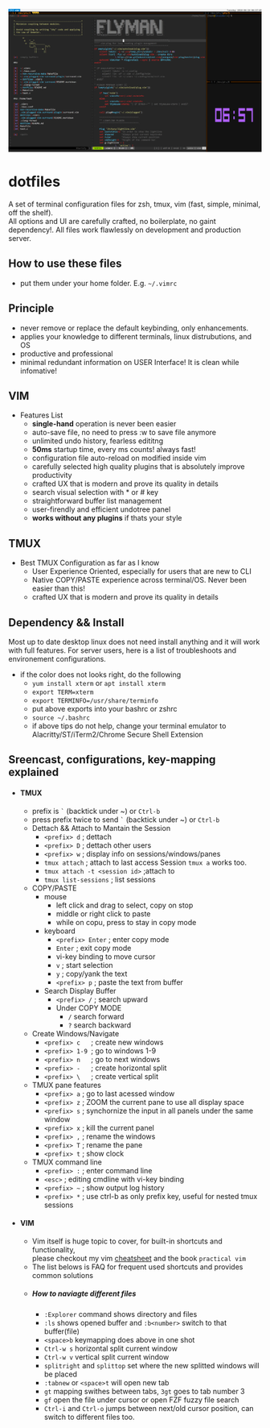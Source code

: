 ![show](screencast.png)
# dotfiles
A set of terminal configuration files for zsh, tmux, vim (fast, simple, minimal, off the shelf).  
All options and UI are carefully crafted, no boilerplate, no gaint dependency!.
All files work flawlessly on development and production server.

## How to use these files
- put them under your home folder. E.g. `~/.vimrc`

## Principle
- never remove or replace the default keybinding, only enhancements.
- applies your knowledge to different terminals, linux distrubutions, and OS
- productive and professional 
- minimal redundant information on USER Interface! It is clean while infomative!

## VIM
- Features List
  - **single-hand** operation is never been easier
  - auto-save file, no need to press :w to save file anymore
  - unlimited undo history, fearless edititng
  - **50ms** startup time, every ms counts! always fast!
  - configuration file auto-reload on modified inside vim
  - carefully selected high quality plugins that is absolutely improve productivity
  - crafted UX that is modern and prove its quality in details
  - search visual selection with * or # key
  - straightforward buffer list management
  - user-firendly and efficient undotree panel
  - **works without any plugins** if thats your style

## TMUX
- Best TMUX Configuration as far as I know 
  - User Experience Oriented, especially for users that are new to CLI
  - Native COPY/PASTE experience across terminal/OS. Never been easier than this!
  - crafted UX that is modern and prove its quality in details

## Dependency && Install
Most up to date desktop linux does not need install anything and it will work with full features.
For server users, here is a list of troubleshoots and environement configurations.
- if the color does not looks right, do the following 
    - `yum install xterm` or `apt install xterm`
    - `export TERM=xterm`
    - `export TERMINFO=/usr/share/terminfo`
    - put above exports into your bashrc or zshrc
    - `source ~/.bashrc`
    - if above tips do not help, change your terminal emulator to Alacritty/ST/iTerm2/Chrome Secure Shell Extension

## Sreencast, configurations, key-mapping explained
- #### TMUX
  - prefix is `` ` `` (backtick under ~) or `Ctrl-b`
  - press prefix twice to send `` ` `` (backtick under ~) or `Ctrl-b`
  - Dettach && Attach to Mantain the Session
    - `<prefix> d`   ; dettach
    - `<prefix> D`   ; dettach other users 
    - `<prefix> w`   ; display info on sessions/windows/panes
    - `tmux attach`  ; attach to last access Session `tmux a` works too.
    - `tmux attach -t <session id>` ;attach to <session>
    - `tmux list-sessions` ; list sessions
  - COPY/PASTE
    - mouse
      - left click and drag to select, copy on stop
      - middle or right click to paste
      - while on copu, press <prefix> to stay in copy mode
    - keyboard
      - `<prefix> Enter` ; enter copy mode
      - `Enter` ; exit copy mode
      - vi-key binding to move cursor 
      - `v` ; start selection
      - `y` ; copy/yank the text
      - `<prefix> p` ; paste the text from buffer
    - Search Display Buffer
      - `<prefix> /` ; search upward
      - Under COPY MODE
        - `/` search forward
        - `?` search backward
  - Create Windows/Navigate
    - `<prefix> c   `; create new windows
    - `<prefix> 1-9 `; go to windows 1-9
    - `<prefix> n   `; go to next windows
    - `<prefix> -   `; create horizontal split
    - `<prefix> \   `; create vertical split
  - TMUX pane features
    - `<prefix> a`   ; go to last acessed window
    - `<prefix> z`   ; ZOOM the current pane to use all display space
    - `<prefix> s`   ; synchornize the input in all panels under the same window
    - `<prefix> x`   ; kill the current panel
    - `<prefix> ,`   ; rename the windows
    - `<prefix> T`   ; rename the pane
    - `<prefix> t`   ; show clock
  - TMUX command line
    - `<prefix> :`   ; enter command line
    - `<esc>`        ; editing cmdline with vi-key binding
    - `<prefix> ~`   ; show output log history
    - `<prefix> *`   ; use ctrl-b as only prefix key, useful for nested tmux sessions
- #### VIM
  - Vim itself is huge topic to cover, for built-in shortcuts and functionality,   
  please checkout my vim [cheatsheet](https://www.cheatography.com/piping/cheat-sheets/vim-ide/) and the book `practical vim`
  - The list belows is FAQ for frequent used shortcuts and provides common solutions
  - ##### How to naviagte different files
    - `:Explorer` command shows directory and files
    - `:ls` shows opened buffer and `:b<number>` switch to that buffer(file)
    - `<space>b` keymapping does above in one shot
    - `Ctrl-w s` horizontal split current window
    - `Ctrl-w v` vertical split current window
    - `splitright` and `splittop` set where the new splitted windows will be placed
    - `:tabnew` or `<space>t` will open new tab 
    - `gt` mapping swithes between tabs, `3gt` goes to tab number 3
    - `gf` open the file under cursor or open FZF fuzzy file search
    - `Ctrl-i` and `Ctrl-o` jumps between next/old cursor position, can switch to different files too. 
